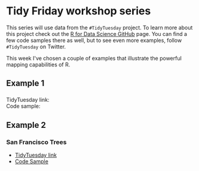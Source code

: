 # Tidy Friday workshop series
This series will use data from the `#TidyTuesday` project.
To learn more about this project check out the [R for Data Science GitHub](https://github.com/rfordatascience) page.
You can find a few code samples there as well, but to see even more examples, follow `#TidyTuesday` on Twitter.  

This week I've chosen a couple of examples that illustrate the powerful mapping capabilities of R.

## Example 1
### 
TidyTuesday link:  
Code sample: 

## Example  2
### San Francisco Trees
* [TidyTuesday link](https://github.com/rfordatascience/tidytuesday/blob/master/data/2020/2020-01-28/readme.md)
* [Code Sample](https://github.com/JulianCollins/TidyTuesday/tree/master/tt_2020/tt_2020_w5)
